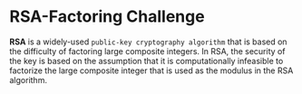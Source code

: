 # RSA-Factoring Challenge
**RSA** is a widely-used `public-key cryptography algorithm` that is based on the difficulty of factoring large composite integers. In RSA, the security of the key is based on the assumption that it is computationally infeasible to factorize the large composite integer that is used as the modulus in the RSA algorithm.
